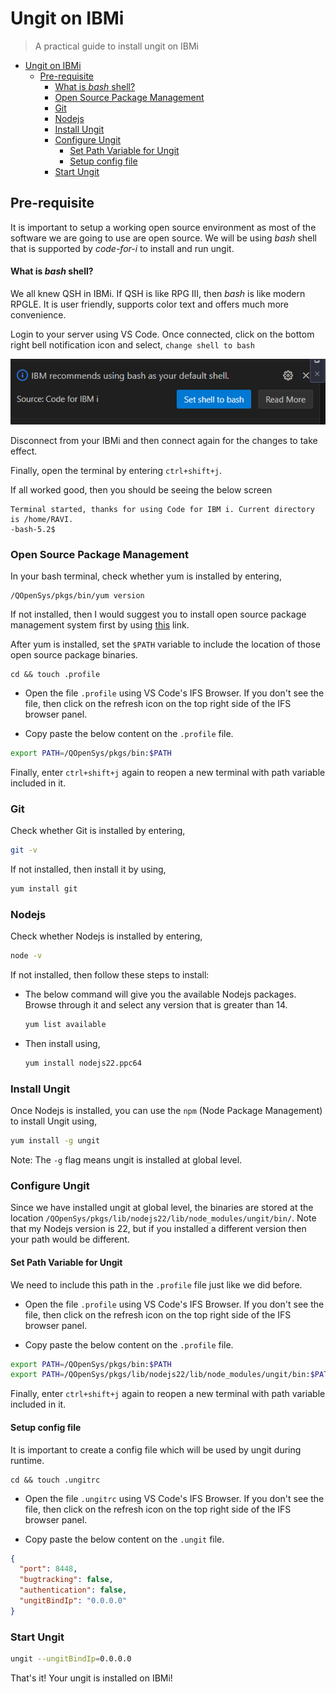 # Ungit on IBMi

> A practical guide to install ungit on IBMi

- [Ungit on IBMi](#ungit-on-ibmi)
  - [Pre-requisite](#pre-requisite)
      - [What is *bash* shell?](#what-is-bash-shell)
    - [Open Source Package Management](#open-source-package-management)
    - [Git](#git)
    - [Nodejs](#nodejs)
    - [Install Ungit](#install-ungit)
    - [Configure Ungit](#configure-ungit)
      - [Set Path Variable for Ungit](#set-path-variable-for-ungit)
      - [Setup config file](#setup-config-file)
    - [Start Ungit](#start-ungit)


## Pre-requisite
It is important to setup a working open source environment as most of the software we are going to use are open source. 
We will be using *bash* shell that is supported by *code-for-i* to install and run ungit.

#### What is *bash* shell?
We all knew QSH in IBMi. If QSH is like RPG III, then *bash* is like modern RPGLE. It is user friendly, supports color text and offers much more convenience. 

Login to your server using VS Code. Once connected, click on the bottom right bell notification icon and select, `change shell to bash` 

![bash](https://raw.githubusercontent.com/ravisankar-PIO/devopsonibmi/advanced/images/bash.png)

Disconnect from your IBMi and then connect again for the changes to take effect.

Finally, open the terminal by entering `ctrl+shift+j`. 

If all worked good, then you should be seeing the below screen
```
Terminal started, thanks for using Code for IBM i. Current directory is /home/RAVI.
-bash-5.2$ 
```


### Open Source Package Management
In your bash terminal, check whether yum is installed by entering,
```shell
/QOpenSys/pkgs/bin/yum version
```
If not installed, then I would suggest you to install open source package management system first by using [this](https://www.seidengroup.com/php-documentation/how-to-set-up-the-ibm-i-open-source-environment/) link.

After yum is installed, set the `$PATH` variable to include the location of those open source package binaries. 

```shell
cd && touch .profile
```

- Open the file `.profile` using VS Code's IFS Browser. If you don't see the file, then click on the refresh icon on the top right side of the IFS browser panel.
    
- Copy paste the below content on the `.profile` file.


```bash
export PATH=/QOpenSys/pkgs/bin:$PATH
```
Finally, enter `ctrl+shift+j` again to reopen a new terminal with path variable included in it. 

### Git 
Check whether Git is installed by entering,
```sh
git -v
```
If not installed, then install it by using,
```sh
yum install git
```

### Nodejs
Check whether Nodejs is installed by entering,
```sh
node -v
```
If not installed, then follow these steps to install:
- The below command will give you the available Nodejs packages. Browse through it and select any version that is greater than 14. 
  ```sh
  yum list available
  ```
- Then install using,
  ```sh
  yum install nodejs22.ppc64
  ```
### Install Ungit
Once Nodejs is installed, you can use the `npm` (Node Package Management) to install Ungit using,
```sh
yum install -g ungit
```
Note: The `-g` flag means ungit is installed at global level. 

### Configure Ungit
Since we have installed ungit at global level, the binaries are stored at the location `/QOpenSys/pkgs/lib/nodejs22/lib/node_modules/ungit/bin/`. Note that my Nodejs version is 22, but if you installed a different version then your path would be different.

#### Set Path Variable for Ungit
We need to include this path in the `.profile` file just like we did before.


- Open the file `.profile` using VS Code's IFS Browser. If you don't see the file, then click on the refresh icon on the top right side of the IFS browser panel.
    
- Copy paste the below content on the `.profile` file.


```bash
export PATH=/QOpenSys/pkgs/bin:$PATH
export PATH=/QOpenSys/pkgs/lib/nodejs22/lib/node_modules/ungit/bin:$PATH
```
Finally, enter `ctrl+shift+j` again to reopen a new terminal with path variable included in it. 

#### Setup config file
It is important to create a config file which will be used by ungit during runtime. 
```shell
cd && touch .ungitrc
```

- Open the file `.ungitrc` using VS Code's IFS Browser. If you don't see the file, then click on the refresh icon on the top right side of the IFS browser panel.
    
- Copy paste the below content on the `.ungit` file.


```json
{
  "port": 8448,
  "bugtracking": false,
  "authentication": false,
  "ungitBindIp": "0.0.0.0"
}
```
### Start Ungit

```sh
ungit --ungitBindIp=0.0.0.0
```
That's it! Your ungit is installed on IBMi!